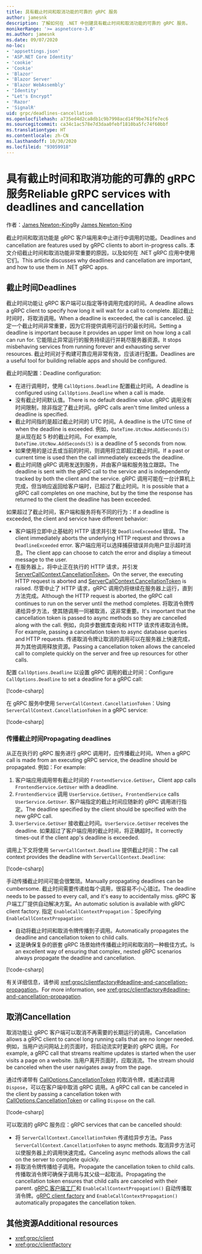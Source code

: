 ```yaml
---
title: 具有截止时间和取消功能的可靠的 gRPC 服务
author: jamesnk
description: 了解如何在 .NET 中创建具有截止时间和取消功能的可靠的 gRPC 服务。
monikerRange: '>= aspnetcore-3.0'
ms.author: jamesnk
ms.date: 09/07/2020
no-loc:
- 'appsettings.json'
- 'ASP.NET Core Identity'
- 'cookie'
- 'Cookie'
- 'Blazor'
- 'Blazor Server'
- 'Blazor WebAssembly'
- 'Identity'
- "Let's Encrypt"
- 'Razor'
- 'SignalR'
uid: grpc/deadlines-cancellation
ms.openlocfilehash: a735ed4d2ca8db1c9b7998acd14f9be761fe7ec6
ms.sourcegitcommit: ca34c1ac578e7d3daa0febf1810ba5fc74f60bbf
ms.translationtype: HT
ms.contentlocale: zh-CN
ms.lasthandoff: 10/30/2020
ms.locfileid: "93059918"
---
```

# <a name="reliable-grpc-services-with-deadlines-and-cancellation"></a><span data-ttu-id="99dc3-103">具有截止时间和取消功能的可靠的 gRPC 服务</span><span class="sxs-lookup"><span data-stu-id="99dc3-103">Reliable gRPC services with deadlines and cancellation</span></span>

<span data-ttu-id="99dc3-104">作者：[James Newton-King](https://twitter.com/jamesnk)</span><span class="sxs-lookup"><span data-stu-id="99dc3-104">By [James Newton-King](https://twitter.com/jamesnk)</span></span>

<span data-ttu-id="99dc3-105">截止时间和取消功能是 gRPC 客户端用来中止进行中调用的功能。</span><span class="sxs-lookup"><span data-stu-id="99dc3-105">Deadlines and cancellation are features used by gRPC clients to abort in-progress calls.</span></span> <span data-ttu-id="99dc3-106">本文介绍截止时间和取消功能非常重要的原因，以及如何在 .NET gRPC 应用中使用它们。</span><span class="sxs-lookup"><span data-stu-id="99dc3-106">This article discusses why deadlines and cancellation are important, and how to use them in .NET gRPC apps.</span></span>

## <a name="deadlines"></a><span data-ttu-id="99dc3-107">截止时间</span><span class="sxs-lookup"><span data-stu-id="99dc3-107">Deadlines</span></span>

<span data-ttu-id="99dc3-108">截止时间功能让 gRPC 客户端可以指定等待调用完成的时间。</span><span class="sxs-lookup"><span data-stu-id="99dc3-108">A deadline allows a gRPC client to specify how long it will wait for a call to complete.</span></span> <span data-ttu-id="99dc3-109">超过截止时间时，将取消调用。</span><span class="sxs-lookup"><span data-stu-id="99dc3-109">When a deadline is exceeded, the call is canceled.</span></span> <span data-ttu-id="99dc3-110">设定一个截止时间非常重要，因为它将提供调用可运行的最长时间。</span><span class="sxs-lookup"><span data-stu-id="99dc3-110">Setting a deadline is important because it provides an upper limit on how long a call can run for.</span></span> <span data-ttu-id="99dc3-111">它能阻止异常运行的服务持续运行并耗尽服务器资源。</span><span class="sxs-lookup"><span data-stu-id="99dc3-111">It stops misbehaving services from running forever and exhausting server resources.</span></span> <span data-ttu-id="99dc3-112">截止时间对于构建可靠应用非常有效，应该进行配置。</span><span class="sxs-lookup"><span data-stu-id="99dc3-112">Deadlines are a useful tool for building reliable apps and should be configured.</span></span>

<span data-ttu-id="99dc3-113">截止时间配置：</span><span class="sxs-lookup"><span data-stu-id="99dc3-113">Deadline configuration:</span></span>

* <span data-ttu-id="99dc3-114">在进行调用时，使用 `CallOptions.Deadline` 配置截止时间。</span><span class="sxs-lookup"><span data-stu-id="99dc3-114">A deadline is configured using `CallOptions.Deadline` when a call is made.</span></span>
* <span data-ttu-id="99dc3-115">没有截止时间默认值。</span><span class="sxs-lookup"><span data-stu-id="99dc3-115">There is no default deadline value.</span></span> <span data-ttu-id="99dc3-116">gRPC 调用没有时间限制，除非指定了截止时间。</span><span class="sxs-lookup"><span data-stu-id="99dc3-116">gRPC calls aren't time limited unless a deadline is specified.</span></span>
* <span data-ttu-id="99dc3-117">截止时间指的是超过截止时间的 UTC 时间。</span><span class="sxs-lookup"><span data-stu-id="99dc3-117">A deadline is the UTC time of when the deadline is exceeded.</span></span> <span data-ttu-id="99dc3-118">例如，`DateTime.UtcNow.AddSeconds(5)` 是从现在起 5 秒的截止时间。</span><span class="sxs-lookup"><span data-stu-id="99dc3-118">For example, `DateTime.UtcNow.AddSeconds(5)` is a deadline of 5 seconds from now.</span></span>
* <span data-ttu-id="99dc3-119">如果使用的是过去或当前的时间，则调用将立即超过截止时间。</span><span class="sxs-lookup"><span data-stu-id="99dc3-119">If a past or current time is used then the call immediately exceeds the deadline.</span></span>
* <span data-ttu-id="99dc3-120">截止时间随 gRPC 调用发送到服务，并由客户端和服务独立跟踪。</span><span class="sxs-lookup"><span data-stu-id="99dc3-120">The deadline is sent with the gRPC call to the service and is independently tracked by both the client and the service.</span></span> <span data-ttu-id="99dc3-121">gRPC 调用可能在一台计算机上完成，但当响应返回给客户端时，已超过了截止时间。</span><span class="sxs-lookup"><span data-stu-id="99dc3-121">It is possible that a gRPC call completes on one machine, but by the time the response has returned to the client the deadline has been exceeded.</span></span>

<span data-ttu-id="99dc3-122">如果超过了截止时间，客户端和服务将有不同的行为：</span><span class="sxs-lookup"><span data-stu-id="99dc3-122">If a deadline is exceeded, the client and service have different behavior:</span></span>

* <span data-ttu-id="99dc3-123">客户端将立即中止基础的 HTTP 请求并引发 `DeadlineExceeded` 错误。</span><span class="sxs-lookup"><span data-stu-id="99dc3-123">The client immediately aborts the underlying HTTP request and throws a `DeadlineExceeded` error.</span></span> <span data-ttu-id="99dc3-124">客户端应用可以选择捕获错误并向用户显示超时消息。</span><span class="sxs-lookup"><span data-stu-id="99dc3-124">The client app can choose to catch the error and display a timeout message to the user.</span></span>
* <span data-ttu-id="99dc3-125">在服务器上，将中止正在执行的 HTTP 请求，并引发 [ServerCallContext.CancellationToken](xref:System.Threading.CancellationToken)。</span><span class="sxs-lookup"><span data-stu-id="99dc3-125">On the server, the executing HTTP request is aborted and [ServerCallContext.CancellationToken](xref:System.Threading.CancellationToken) is raised.</span></span> <span data-ttu-id="99dc3-126">尽管中止了 HTTP 请求，gRPC 调用仍将继续在服务器上运行，直到方法完成。</span><span class="sxs-lookup"><span data-stu-id="99dc3-126">Although the HTTP request is aborted, the gRPC call continues to run on the server until the method completes.</span></span> <span data-ttu-id="99dc3-127">将取消令牌传递给异步方法，使其随调用一同被取消，这非常重要。</span><span class="sxs-lookup"><span data-stu-id="99dc3-127">It's important that the cancellation token is passed to async methods so they are cancelled along with the call.</span></span> <span data-ttu-id="99dc3-128">例如，向异步数据库查询和 HTTP 请求传递取消令牌。</span><span class="sxs-lookup"><span data-stu-id="99dc3-128">For example, passing a cancellation token to async database queries and HTTP requests.</span></span> <span data-ttu-id="99dc3-129">传递取消令牌让取消的调用可以在服务器上快速完成，并为其他调用释放资源。</span><span class="sxs-lookup"><span data-stu-id="99dc3-129">Passing a cancellation token allows the canceled call to complete quickly on the server and free up resources for other calls.</span></span>

<span data-ttu-id="99dc3-130">配置 `CallOptions.Deadline` 以设置 gRPC 调用的截止时间：</span><span class="sxs-lookup"><span data-stu-id="99dc3-130">Configure `CallOptions.Deadline` to set a deadline for a gRPC call:</span></span>

[!code-csharp[](~/grpc/deadlines-cancellation/deadline-client.cs?highlight=7,12)]

<span data-ttu-id="99dc3-131">在 gRPC 服务中使用 `ServerCallContext.CancellationToken`：</span><span class="sxs-lookup"><span data-stu-id="99dc3-131">Using `ServerCallContext.CancellationToken` in a gRPC service:</span></span>

[!code-csharp[](~/grpc/deadlines-cancellation/deadline-server.cs?highlight=5)]

### <a name="propagating-deadlines"></a><span data-ttu-id="99dc3-132">传播截止时间</span><span class="sxs-lookup"><span data-stu-id="99dc3-132">Propagating deadlines</span></span>

<span data-ttu-id="99dc3-133">从正在执行的 gRPC 服务进行 gRPC 调用时，应传播截止时间。</span><span class="sxs-lookup"><span data-stu-id="99dc3-133">When a gRPC call is made from an executing gRPC service, the deadline should be propagated.</span></span> <span data-ttu-id="99dc3-134">例如：</span><span class="sxs-lookup"><span data-stu-id="99dc3-134">For example:</span></span>

1. <span data-ttu-id="99dc3-135">客户端应用调用带有截止时间的 `FrontendService.GetUser`。</span><span class="sxs-lookup"><span data-stu-id="99dc3-135">Client app calls `FrontendService.GetUser` with a deadline.</span></span>
2. <span data-ttu-id="99dc3-136">`FrontendService` 调用 `UserService.GetUser`。</span><span class="sxs-lookup"><span data-stu-id="99dc3-136">`FrontendService` calls `UserService.GetUser`.</span></span> <span data-ttu-id="99dc3-137">客户端指定的截止时间应随新的 gRPC 调用进行指定。</span><span class="sxs-lookup"><span data-stu-id="99dc3-137">The deadline specified by the client should be specified with the new gRPC call.</span></span>
3. <span data-ttu-id="99dc3-138">`UserService.GetUser` 接收截止时间。</span><span class="sxs-lookup"><span data-stu-id="99dc3-138">`UserService.GetUser` receives the deadline.</span></span> <span data-ttu-id="99dc3-139">如果超过了客户端应用的截止时间，将正确超时。</span><span class="sxs-lookup"><span data-stu-id="99dc3-139">It correctly times-out if the client app's deadline is exceeded.</span></span>

<span data-ttu-id="99dc3-140">调用上下文将使用 `ServerCallContext.Deadline` 提供截止时间：</span><span class="sxs-lookup"><span data-stu-id="99dc3-140">The call context provides the deadline with `ServerCallContext.Deadline`:</span></span>

[!code-csharp[](~/grpc/deadlines-cancellation/deadline-propagate.cs?highlight=7)]

<span data-ttu-id="99dc3-141">手动传播截止时间可能会很繁琐。</span><span class="sxs-lookup"><span data-stu-id="99dc3-141">Manually propagating deadlines can be cumbersome.</span></span> <span data-ttu-id="99dc3-142">截止时间需要传递给每个调用，很容易不小心错过。</span><span class="sxs-lookup"><span data-stu-id="99dc3-142">The deadline needs to be passed to every call, and it's easy to accidentally miss.</span></span> <span data-ttu-id="99dc3-143">gRPC 客户端工厂提供自动解决方案。</span><span class="sxs-lookup"><span data-stu-id="99dc3-143">An automatic solution is available with gRPC client factory.</span></span> <span data-ttu-id="99dc3-144">指定 `EnableCallContextPropagation`：</span><span class="sxs-lookup"><span data-stu-id="99dc3-144">Specifying `EnableCallContextPropagation`:</span></span>

* <span data-ttu-id="99dc3-145">自动将截止时间和取消令牌传播到子调用。</span><span class="sxs-lookup"><span data-stu-id="99dc3-145">Automatically propagates the deadline and cancellation token to child calls.</span></span>
* <span data-ttu-id="99dc3-146">这是确保复杂的嵌套 gRPC 场景始终传播截止时间和取消的一种极佳方式。</span><span class="sxs-lookup"><span data-stu-id="99dc3-146">Is an excellent way of ensuring that complex, nested gRPC scenarios always propagate the deadline and cancellation.</span></span>

[!code-csharp[](~/grpc/deadlines-cancellation/clientfactory-propagate.cs?highlight=6)]

<span data-ttu-id="99dc3-147">有关详细信息，请参阅 <xref:grpc/clientfactory#deadline-and-cancellation-propagation>。</span><span class="sxs-lookup"><span data-stu-id="99dc3-147">For more information, see <xref:grpc/clientfactory#deadline-and-cancellation-propagation>.</span></span>

## <a name="cancellation"></a><span data-ttu-id="99dc3-148">取消</span><span class="sxs-lookup"><span data-stu-id="99dc3-148">Cancellation</span></span>

<span data-ttu-id="99dc3-149">取消功能让 gRPC 客户端可以取消不再需要的长期运行的调用。</span><span class="sxs-lookup"><span data-stu-id="99dc3-149">Cancellation allows a gRPC client to cancel long running calls that are no longer needed.</span></span> <span data-ttu-id="99dc3-150">例如，当用户访问网站上的页面时，将启动流实时更新的 gRPC 调用。</span><span class="sxs-lookup"><span data-stu-id="99dc3-150">For example, a gRPC call that streams realtime updates is started when the user visits a page on a website.</span></span> <span data-ttu-id="99dc3-151">当用户离开页面时，应取消流。</span><span class="sxs-lookup"><span data-stu-id="99dc3-151">The stream should be canceled when the user navigates away from the page.</span></span>

<span data-ttu-id="99dc3-152">通过传递带有 [CallOptions.CancellationToken](xref:System.Threading.CancellationToken) 的取消令牌，或通过调用 `Dispose`，可以在客户端中取消 gRPC 调用。</span><span class="sxs-lookup"><span data-stu-id="99dc3-152">A gRPC call can be canceled in the client by passing a cancellation token with [CallOptions.CancellationToken](xref:System.Threading.CancellationToken) or calling `Dispose` on the call.</span></span>

[!code-csharp[](~/grpc/deadlines-cancellation/cancellation-client.cs?highlight=19)]

<span data-ttu-id="99dc3-153">可以取消的 gRPC 服务应：</span><span class="sxs-lookup"><span data-stu-id="99dc3-153">gRPC services that can be cancelled should:</span></span>
* <span data-ttu-id="99dc3-154">将 `ServerCallContext.CancellationToken` 传递给异步方法。</span><span class="sxs-lookup"><span data-stu-id="99dc3-154">Pass `ServerCallContext.CancellationToken` to async methods.</span></span> <span data-ttu-id="99dc3-155">取消异步方法可以使服务器上的调用快速完成。</span><span class="sxs-lookup"><span data-stu-id="99dc3-155">Canceling async methods allows the call on the server to complete quickly.</span></span>
* <span data-ttu-id="99dc3-156">将取消令牌传播给子调用。</span><span class="sxs-lookup"><span data-stu-id="99dc3-156">Propagate the cancellation token to child calls.</span></span> <span data-ttu-id="99dc3-157">传播取消令牌可确保子调用与其父级一起取消。</span><span class="sxs-lookup"><span data-stu-id="99dc3-157">Propagating the cancellation token ensures that child calls are canceled with their parent.</span></span> <span data-ttu-id="99dc3-158">[gRPC 客户端工厂](xref:grpc/clientfactory)和 `EnableCallContextPropagation()` 自动传播取消令牌。</span><span class="sxs-lookup"><span data-stu-id="99dc3-158">[gRPC client factory](xref:grpc/clientfactory) and `EnableCallContextPropagation()` automatically propagates the cancellation token.</span></span>

## <a name="additional-resources"></a><span data-ttu-id="99dc3-159">其他资源</span><span class="sxs-lookup"><span data-stu-id="99dc3-159">Additional resources</span></span>

* <xref:grpc/client>
* <xref:grpc/clientfactory>
